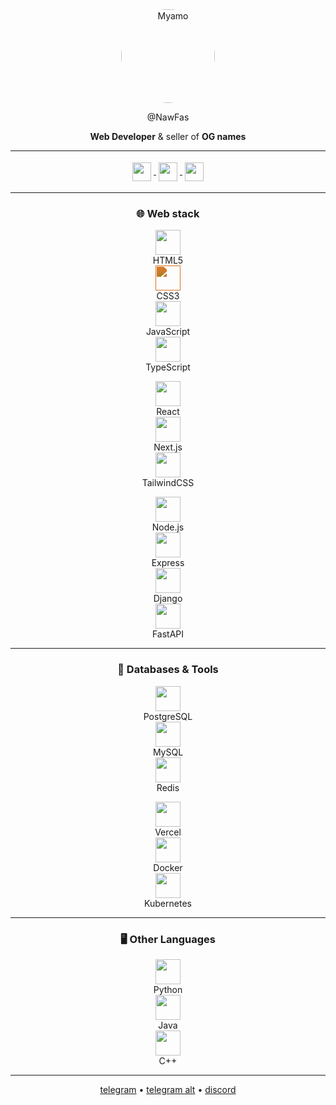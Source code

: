 <div align="center">

<img src="https://i.imgur.com/sQyjsHK.jpeg" alt="Myamo" width="150" style="border-radius:50%;" />  

@NawFas  

**Web Developer** & seller of **OG names**  

---

<p>
  <a href="https://t.me/nawfas">
    <img src="https://cdn.simpleicons.org/telegram/D2691E" height="30" style="vertical-align:middle;margin:4px;" />
  </a>
  <a href="https://t.me/tyzance">
    <img src="https://cdn.simpleicons.org/telegram/D2691E" height="30" style="vertical-align:middle;margin:4px;" />
  </a>
  <a href="https://discord.com/users/@nawfas">
    <img src="https://cdn.simpleicons.org/discord/D2691E" height="30" style="vertical-align:middle;margin:4px;" />
  </a>
</p>

---

### 🌐 Web stack
<p>
  <div>
    <img src="https://cdn.simpleicons.org/html5/D2691E" height="40" /><br/>HTML5
  </div>
  <div>
    <img src="https://www.vectorlogo.zone/logos/w3_css/w3_css-icon.svg" height="40" style="filter: invert(44%) sepia(36%) saturate(1098%) hue-rotate(346deg) brightness(91%) contrast(85%);" /><br/>CSS3
  </div>
  <div>
    <img src="https://cdn.simpleicons.org/javascript/D2691E" height="40" /><br/>JavaScript
  </div>
  <div>
    <img src="https://cdn.simpleicons.org/typescript/D2691E" height="40" /><br/>TypeScript
  </div>
</p>

<p>
  <div>
    <img src="https://cdn.simpleicons.org/react/D2691E" height="40" /><br/>React
  </div>
  <div>
    <img src="https://cdn.simpleicons.org/nextdotjs/D2691E" height="40" /><br/>Next.js
  </div>
  <div>
    <img src="https://cdn.simpleicons.org/tailwindcss/D2691E" height="40" /><br/>TailwindCSS
  </div>
</p>

<p>
  <div>
    <img src="https://cdn.simpleicons.org/nodedotjs/D2691E" height="40" /><br/>Node.js
  </div>
  <div>
    <img src="https://cdn.simpleicons.org/express/D2691E" height="40" /><br/>Express
  </div>
  <div>
    <img src="https://cdn.simpleicons.org/django/D2691E" height="40" /><br/>Django
  </div>
  <div>
    <img src="https://cdn.simpleicons.org/fastapi/D2691E" height="40" /><br/>FastAPI
  </div>
</p>

---

### 🔧 Databases & Tools
<p>
  <div>
    <img src="https://cdn.simpleicons.org/postgresql/D2691E" height="40" /><br/>PostgreSQL
  </div>
  <div>
    <img src="https://cdn.simpleicons.org/mysql/D2691E" height="40" /><br/>MySQL
  </div>
  <div>
    <img src="https://cdn.simpleicons.org/redis/D2691E" height="40" /><br/>Redis
  </div>
</p>

<p>
  <div>
    <img src="https://cdn.simpleicons.org/vercel/D2691E" height="40" /><br/>Vercel
  </div>
  <div>
    <img src="https://cdn.simpleicons.org/docker/D2691E" height="40" /><br/>Docker
  </div>
  <div>
    <img src="https://cdn.simpleicons.org/kubernetes/D2691E" height="40" /><br/>Kubernetes
  </div>
</p>

---

### 🖥️ Other Languages
<p>
  <div>
    <img src="https://cdn.simpleicons.org/python/D2691E" height="40" /><br/>Python
  </div>
  <div>
    <img src="https://cdn.simpleicons.org/openjdk/D2691E" height="40" /><br/>Java
  </div>
  <div>
    <img src="https://cdn.simpleicons.org/cplusplus/D2691E" height="40" /><br/>C++
  </div>
</p>

---

[telegram](https://t.me/nawfas) • [telegram alt](https://t.me/tyzance) • [discord](https://discord.com/users/@nawfas)  

</div>
